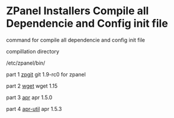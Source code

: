 ZPanel Installers Compile all Dependencie and Config init file
=================

command for compile all dependencie and config init file

compillation directory

/etc/zpanel/bin/

part 1 <a href="https://github.com/zpanel/installers/tree/master/install/CentOS-6_4/compile/zpgit" target="_black">zpgit</a> git 1.9-rc0 for zpanel

part 2 <a href="https://github.com/zpanel/installers/tree/master/install/CentOS-6_4/compile/wget" target="_black">wget</a> wget 1.15

part 3 <a href="https://github.com/zpanel/installers/tree/master/install/CentOS-6_4/compile/apr" target="_black">apr</a> apr 1.5.0

part 4 <a href="https://github.com/zpanel/installers/tree/master/install/CentOS-6_4/compile/apr-util" target="_black">apr-util</a> apr 1.5.3

